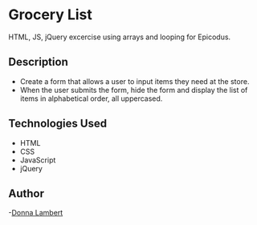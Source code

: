 # Grocery List

HTML, JS, jQuery excercise using arrays and looping for Epicodus.


## Description
* Create a form that allows a user to input items they need at the store.
* When the user submits the form, hide the form and display the list of items in alphabetical order, all uppercased.

## Technologies Used
* HTML
* CSS
* JavaScript
* jQuery

## Author
-[Donna Lambert](https://github.com/sanvean74)
